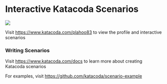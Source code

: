 # Interactive Katacoda Scenarios

[![](http://shields.katacoda.com/katacoda/plahoo83/count.svg)](https://www.katacoda.com/plahoo83 "Get your profile on Katacoda.com")

Visit https://www.katacoda.com/plahoo83 to view the profile and interactive scenarios

### Writing Scenarios
Visit https://www.katacoda.com/docs to learn more about creating Katacoda scenarios

For examples, visit https://github.com/katacoda/scenario-example
